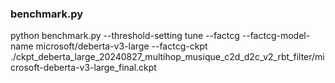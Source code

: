 ### benchmark.py
 python benchmark.py --threshold-setting tune --factcg --factcg-model-name microsoft/deberta-v3-large --factcg-ckpt ./ckpt_deberta_large_20240827_multihop_musique_c2d_d2c_v2_rbt_filter/microsoft-deberta-v3-large_final.ckpt